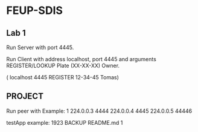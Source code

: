 # FEUP-SDIS

## Lab 1
Run Server with port 4445.

Run Client with address localhost, port 4445 and arguments REGISTER/LOOKUP Plate (XX-XX-XX) Owner. 

( localhost 4445 REGISTER 12-34-45 Tomas)


## PROJECT

Run peer with <id> <mcAddress> <mcPort> <id> <mdbAddress> <mdbPort> <id> <mdrAddress> <mdrPort>
  Example: 1 224.0.0.3 4444 224.0.0.4 4445 224.0.0.5 44446
  
testApp example: 1923 BACKUP README.md 1
